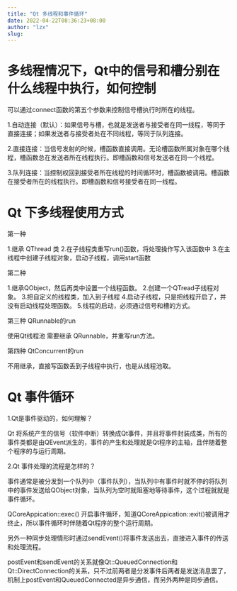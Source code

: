 ```yaml
---
title: "Qt 多线程和事件循环"
date: 2022-04-22T08:36:23+08:00
author: "lzx"
slug: 
---
```


# 多线程情况下，Qt中的信号和槽分别在什么线程中执行，如何控制

可以通过connect函数的第五个参数来控制信号槽执行时所在的线程。

1.自动连接（默认）：如果信号与槽，也就是发送者与接受者在同一线程，等同于直接连接；如果发送者与接受者处在不同线程，等同于队列连接。

2.直接连接：当信号发射的时候，槽函数直接调用。无论槽函数所属对象在哪个线程，槽函数总在发送者所在线程执行。即槽函数和信号发送者在同一个线程。

3.队列连接：当控制权回到接受者所在线程的时间循环时，槽函数被调用。槽函数在接受者所在的线程执行。即槽函数和信号接受者在同一线程。

# Qt 下多线程使用方式

第一种

1.继承 QThread 类
2.在子线程类重写run()函数，将处理操作写入该函数中
3.在主线程中创建子线程对象，启动子线程，调用start函数

第二种

1.继承QObject，然后再类中设置一个线程函数。
2.创建一个QTread子线程对象。
3.把自定义的线程类，加入到子线程
4.启动子线程，只是把线程开启了，并没有启动线程处理函数。
5.线程的启动，必须通过信号和槽的方式。

第三种 QRunnable的run

使用Qt线程池 需要继承 QRunnable，并重写run方法。

第四种 QtConcurrent的run

不用继承，直接写函数丢到子线程中执行，也是从线程池取。

# Qt 事件循环

1.Qt是事件驱动的，如何理解？

Qt 将系统产生的信号（软件中断）转换成Qt事件，并且将事件封装成类，所有的事件类都是由QEvent派生的，事件的产生和处理就是Qt程序的主轴，且伴随着整个程序的与运行周期。

2.Qt 事件处理的流程是怎样的？

事件通常是被分发到一个队列中（事件队列），当队列中有事件时就不停的将队列中的事件发送给QObject对象，当队列为空时就阻塞地等待事件，这个过程就就是事件循环。

QCoreAppication::exec() 开启事件循环，知道QCoreAppication::exit()被调用才终止，所以事件循环时伴随着Qt程序的整个运行周期。

另外一种同步处理情形时通过sendEvent()将事件发送出去，直接进入事件的传送和处理流程。

postEvent和sendEvent的关系就像Qt::QueuedConnection和Qt::DirectConnection的关系，只不过前两者是分发事件后两者是发送消息罢了，机制上postEvent和QueuedConnected是异步通信，而另外两种是同步通信。

